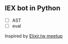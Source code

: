 IEX bot in Python
------
- [ ] AST
- [ ] eval

Inspired by [Elixir.tw meetup](https://www.meetup.com/elixirtw-taipei/events/261889208/)

